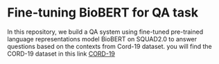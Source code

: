 # Fine-tuning BioBERT for QA task
 In this repository, we build a QA system using fine-tuned pre-trained language representations model BioBERT on SQUAD2.0 to answer questions based on the contexts from Cord-19 dataset.
you will find the CORD-19 dataset in this link [CORD-19](https://allenai.org/data/cord-19)
